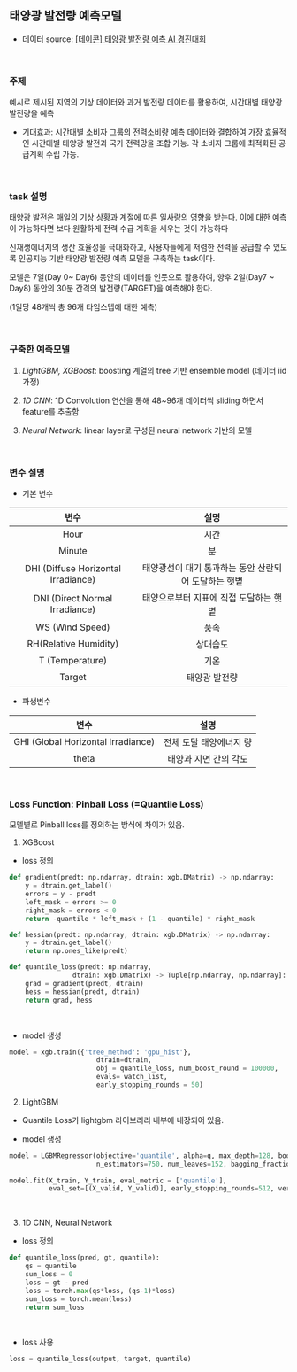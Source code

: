 ## 태양광 발전량 예측모델
- 데이터 source: [[데이콘] 태양광 발전량 예측 AI 경진대회](https://dacon.io/competitions/official/235680/overview/description/)

<br/>

### 주제

예시로 제시된 지역의 기상 데이터와 과거 발전량 데이터를 활용하여, 시간대별 태양광 발전량을 예측

* 기대효과: 시간대별 소비자 그룹의 전력소비량 예측 데이터와 결합하여 가장 효율적인 시간대별 태양광 발전과 국가 전력망을 조합 가능. 각 소비자 그룹에 최적화된 공급계획 수립 가능.  

<br/>

### task 설명

태양광 발전은 매일의 기상 상황과 계절에 따른 일사량의 영향을 받는다. 이에 대한 예측이 가능하다면 보다 원활하게 전력 수급 계획을 세우는 것이 가능하다
 

신재생에너지의 생산 효율성을 극대화하고, 사용자들에게 저렴한 전력을 공급할 수 있도록 인공지능 기반 태양광 발전량 예측 모델을 구축하는 task이다. 

모델은 7일(Day 0~ Day6) 동안의 데이터를 인풋으로 활용하여, 향후 2일(Day7 ~ Day8) 동안의 30분 간격의 발전량(TARGET)을 예측해야 한다. 

(1일당 48개씩 총 96개 타임스텝에 대한 예측)

<br/>

### 구축한 예측모델

1. *LightGBM, XGBoost*: boosting 계열의 tree 기반 ensemble model (데이터 iid 가정)

2. *1D CNN*: 1D Convolution 연산을 통해 48~96개 데이터씩 sliding 하면서 feature를 추출함

3. *Neural Network*: linear layer로 구성된 neural network 기반의 모델

<br/>

### 변수 설명
* 기본 변수

|변수|설명|
|:---:|:---:|
|Hour|시간|
|Minute|분|
|DHI (Diffuse Horizontal Irradiance)| 태양광선이 대기 통과하는 동안 산란되어 도달하는 햇볕|
|DNI (Direct Normal Irradiance)|태양으로부터 지표에 직접 도달하는 햇볕|
|WS (Wind Speed)|풍속|
|RH(Relative Humidity)|상대습도|
|T (Temperature)|기온|
|Target| 태양광 발전량|



* 파생변수

|변수|설명|
|:---:|:---:|
|GHI (Global Horizontal Irradiance)| 전체 도달 태양에너지 량|
|theta | 태양과 지면 간의 각도|

<br/>

### Loss Function: Pinball Loss (=Quantile Loss)

모델별로 Pinball loss를 정의하는 방식에 차이가 있음.

1) XGBoost

* loss 정의
```python
def gradient(predt: np.ndarray, dtrain: xgb.DMatrix) -> np.ndarray:
    y = dtrain.get_label()
    errors = y - predt
    left_mask = errors >= 0
    right_mask = errors < 0
    return -quantile * left_mask + (1 - quantile) * right_mask

def hessian(predt: np.ndarray, dtrain: xgb.DMatrix) -> np.ndarray:
    y = dtrain.get_label()
    return np.ones_like(predt)

def quantile_loss(predt: np.ndarray,
                dtrain: xgb.DMatrix) -> Tuple[np.ndarray, np.ndarray]:
    grad = gradient(predt, dtrain)
    hess = hessian(predt, dtrain)
    return grad, hess
```

<br/>

* model 생성
```python
model = xgb.train({'tree_method': 'gpu_hist'},
                      dtrain=dtrain,
                      obj = quantile_loss, num_boost_round = 100000,
                      evals= watch_list,
                      early_stopping_rounds = 50)
```

2) LightGBM


* Quantile Loss가 lightgbm 라이브러리 내부에 내장되어 있음.


* model 생성
```python
model = LGBMRegressor(objective='quantile', alpha=q, max_depth=128, boosting='gbdt',
                      n_estimators=750, num_leaves=152, bagging_fraction=0.5, learning_rate=0.02)                   
    
model.fit(X_train, Y_train, eval_metric = ['quantile'], 
          eval_set=[(X_valid, Y_valid)], early_stopping_rounds=512, verbose=500)
```

<br/>

3) 1D CNN, Neural Network

* loss 정의
```python
def quantile_loss(pred, gt, quantile):
    qs = quantile
    sum_loss = 0
    loss = gt - pred
    loss = torch.max(qs*loss, (qs-1)*loss)
    sum_loss = torch.mean(loss)
    return sum_loss
```

<br/>

* loss 사용
```python
loss = quantile_loss(output, target, quantile)
```
